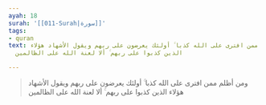 ```yaml
---
ayah: 18
surah: '[[011-Surah|سورة]]'
tags:
- quran
text: ومن أظلم ممن افترى على الله كذبا ۚ أولئك يعرضون على ربهم ويقول الأشهاد هؤلاء
  الذين كذبوا على ربهم ۚ ألا لعنة الله على الظالمين

---
```

> ومن أظلم ممن افترى على الله كذبا ۚ أولئك يعرضون على ربهم ويقول الأشهاد هؤلاء الذين كذبوا على ربهم ۚ ألا لعنة الله على الظالمين
